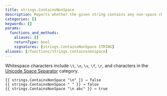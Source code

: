 ```yaml
---
title: strings.ContainsNonSpace
description: Reports whether the given string contains any non-space characters as defined by Unicode.
categories: []
keywords: []
params:
  functions_and_methods:
    aliases: []
    returnType: bool
    signatures: [strings.ContainsNonSpace STRING]
aliases: [/functions/strings.containsnonspace]
---
```


Whitespace characters include `\t`, `\n`, `\v`, `\f`, `\r`, and characters in the [Unicode Space Separator] category.

[Unicode Space Separator]: https://www.compart.com/en/unicode/category/Zs

```go-html-template
{{ strings.ContainsNonSpace "\n" }} → false
{{ strings.ContainsNonSpace " " }} → false
{{ strings.ContainsNonSpace "\n abc" }} → true
```
